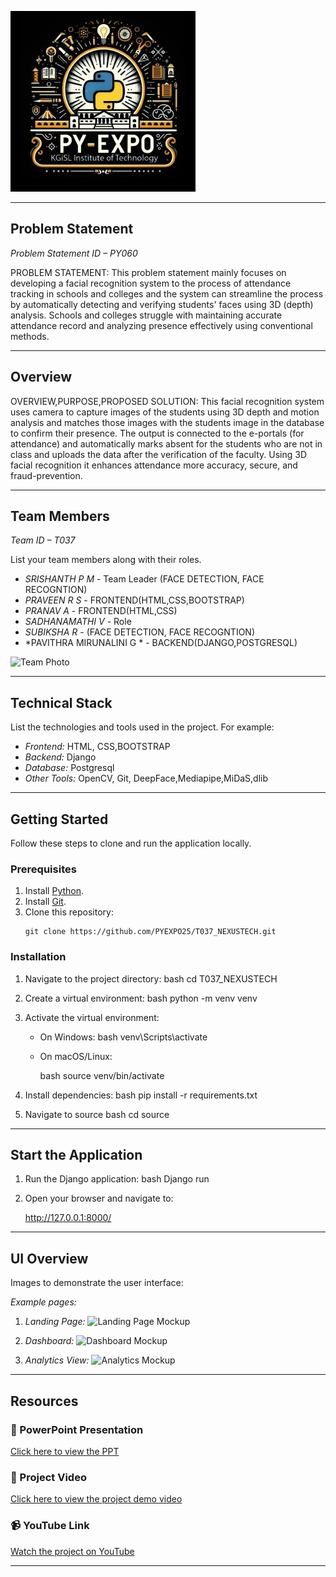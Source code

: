 ![PyExpo Logo](media/pyexpo-logo.png)

---

## Problem Statement

*Problem Statement ID – PY060*

PROBLEM STATEMENT:
          This problem statement mainly focuses on developing a facial recognition system to the process of attendance tracking in schools and colleges and the system can streamline the process by automatically detecting and verifying students' faces using 3D (depth) analysis.
          Schools and colleges  struggle with maintaining accurate attendance record and analyzing presence effectively using conventional methods.
         

---

## Overview

OVERVIEW,PURPOSE,PROPOSED SOLUTION:
       This facial recognition system uses camera to capture images of the students using 3D depth and motion analysis and matches those images with the students image in the database to confirm their presence.
       The output is connected to the e-portals (for attendance) and automatically marks absent  for the students who are not in class and uploads the data after the verification of the faculty.
       Using 3D facial recognition it enhances attendance more accuracy, secure, and  fraud-prevention.
       
       

---

## Team Members

*Team ID – T037*

List your team members along with their roles.

- *SRISHANTH P M* - Team Leader (FACE DETECTION, FACE RECOGNTION)
- *PRAVEEN R S* - FRONTEND(HTML,CSS,BOOTSTRAP)
- *PRANAV A* - FRONTEND(HTML,CSS)
- *SADHANAMATHI V* - Role
- *SUBIKSHA R* - (FACE DETECTION, FACE RECOGNTION)
- *PAVITHRA MIRUNALINI G * - BACKEND(DJANGO,POSTGRESQL)


![Team Photo](media/team-photo.png)

---

## Technical Stack

List the technologies and tools used in the project. For example:

- *Frontend:* HTML, CSS,BOOTSTRAP
- *Backend:*  Django
- *Database:* Postgresql
- *Other Tools:* OpenCV, Git, DeepFace,Mediapipe,MiDaS,dlib

---

## Getting Started

Follow these steps to clone and run the application locally.

### Prerequisites

1. Install [Python](https://www.python.org/downloads/).
2. Install [Git](https://git-scm.com/).
3. Clone this repository:
   ```
   git clone https://github.com/PYEXPO25/T037_NEXUSTECH.git
   ```   

### Installation

1. Navigate to the project directory:
   bash
   cd T037_NEXUSTECH
   
2. Create a virtual environment:
   bash
   python -m venv venv
   
3. Activate the virtual environment:
   - On Windows:
     bash
     venv\Scripts\activate
     
   - On macOS/Linux:

     bash
     source venv/bin/activate
     
4. Install dependencies:
   bash
   pip install -r requirements.txt
   
5. Navigate to source
   bash
   cd source
   

---

## Start the Application

1. Run the Django application:
   bash
   Django run
   
2. Open your browser and navigate to:
   
   http://127.0.0.1:8000/
   

---

## UI Overview

Images to demonstrate the user interface:

*Example pages:*

1. *Landing Page:*
   ![Landing Page Mockup](media/LoadingPage.png)

2. *Dashboard:*
   ![Dashboard Mockup](media/DashBoard.png)

3. *Analytics View:*
   ![Analytics Mockup](media/Analytics.png)

---

## Resources

### 📄 PowerPoint Presentation
[Click here to view the PPT](insert-drive-link-here)

### 🎥 Project Video
[Click here to view the project demo video](insert-drive-link-here)

### 📹 YouTube Link
[Watch the project on YouTube](insert-youtube-link-here)

---
